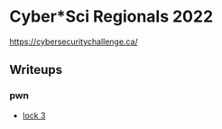 # Cyber\*Sci Regionals 2022

https://cybersecuritychallenge.ca/

## Writeups

### pwn

 - [lock 3](./pwn/lock3)

